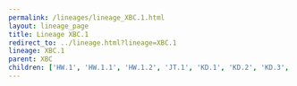 ```yaml
---
permalink: /lineages/lineage_XBC.1.html
layout: lineage_page
title: Lineage XBC.1
redirect_to: ../lineage.html?lineage=XBC.1
lineage: XBC.1
parent: XBC
children: ['HW.1', 'HW.1.1', 'HW.1.2', 'JT.1', 'KD.1', 'KD.2', 'KD.3', 'XBC.1', 'XBC.1.3', 'XBC.1.3.1', 'XBC.1.6', 'XBC.1.6.1', 'XBC.1.6.2', 'XBC.1.6.3', 'XBC.1.6.4', 'XBC.1.6.5', 'XBC.1.6.6']
---
```

